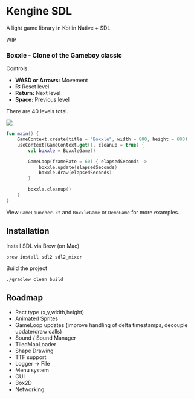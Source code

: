 # Kengine SDL

A light game library in Kotlin Native + SDL

WIP

### Boxxle - Clone of the Gameboy classic

Controls:
- **WASD or Arrows:** Movement
- **R:** Reset level
- **Return:** Next level
- **Space:** Previous level

There are 40 levels total. 

<img src="https://raw.githubusercontent.com/kennycason/kengine-sdl/refs/heads/main/images/boxxle01.png" />

```kotlin
fun main() {
    GameContext.create(title = "Boxxle", width = 800, height = 600)
    useContext(GameContext.get(), cleanup = true) {
        val boxxle = BoxxleGame()

        GameLoop(frameRate = 60) { elapsedSeconds ->
            boxxle.update(elapsedSeconds)
            boxxle.draw(elapsedSeconds)
        }

        boxxle.cleanup()
    }
}
```

View `GameLauncher.kt` and `BoxxleGame` or `DemoGame` for more examples.


## Installation 

Install SDL via Brew (on Mac)
```shell
brew install sdl2 sdl2_mixer
```

Build the project
```shell
./gradlew clean build
```

## Roadmap

- Rect type (x,y,width,height)
- Animated Sprites
- GameLoop updates (improve handling of delta timestamps, decouple update/draw calls)
- Sound / Sound Manager
- TiledMapLoader
- Shape Drawing
- TTF support
- Logger -> File
- Menu system
- GUI
- Box2D
- Networking



